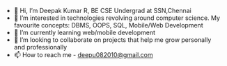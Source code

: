 - 👋 Hi, I’m Deepak Kumar R, BE CSE Undergrad at SSN,Chennai
- 👀 I’m interested in technologies revolving around computer science. My favourite concepts: DBMS, OOPS, SQL, Mobile/Web Development
- 🌱 I’m currently learning web/mobile development
- 💞️ I’m looking to collaborate on projects that help me grow personally and professionally
- 📫 How to reach me - deepu082010@gmail.com

<!---
deepakkumar081003/deepakkumar081003 is a ✨ special ✨ repository because its `README.md` (this file) appears on your GitHub profile.
You can click the Preview link to take a look at your changes.
--->
